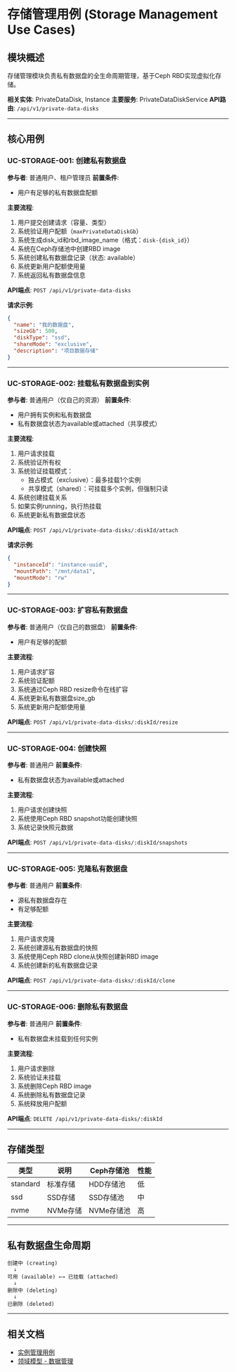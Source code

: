 # 存储管理用例 (Storage Management Use Cases)

## 模块概述

存储管理模块负责私有数据盘的全生命周期管理，基于Ceph RBD实现虚拟化存储。

**相关实体**: PrivateDataDisk, Instance
**主要服务**: PrivateDataDiskService
**API路由**: `/api/v1/private-data-disks`

---

## 核心用例

### UC-STORAGE-001: 创建私有数据盘
**参与者**: 普通用户、租户管理员
**前置条件**:
- 用户有足够的私有数据盘配额

**主要流程**:
1. 用户提交创建请求（容量、类型）
2. 系统验证用户配额（`maxPrivateDataDiskGb`）
3. 系统生成disk_id和rbd_image_name（格式：`disk-{disk_id}`）
4. 系统在Ceph存储池中创建RBD image
5. 系统创建私有数据盘记录（状态: available）
6. 系统更新用户配额使用量
7. 系统返回私有数据盘信息

**API端点**: `POST /api/v1/private-data-disks`

**请求示例**:
```json
{
  "name": "我的数据盘",
  "sizeGb": 500,
  "diskType": "ssd",
  "shareMode": "exclusive",
  "description": "项目数据存储"
}
```

---

### UC-STORAGE-002: 挂载私有数据盘到实例
**参与者**: 普通用户（仅自己的资源）
**前置条件**:
- 用户拥有实例和私有数据盘
- 私有数据盘状态为available或attached（共享模式）

**主要流程**:
1. 用户请求挂载
2. 系统验证所有权
3. 系统验证挂载模式：
   - 独占模式（exclusive）：最多挂载1个实例
   - 共享模式（shared）：可挂载多个实例，但强制只读
4. 系统创建挂载关系
5. 如果实例running，执行热挂载
6. 系统更新私有数据盘状态

**API端点**: `POST /api/v1/private-data-disks/:diskId/attach`

**请求示例**:
```json
{
  "instanceId": "instance-uuid",
  "mountPath": "/mnt/data1",
  "mountMode": "rw"
}
```

---

### UC-STORAGE-003: 扩容私有数据盘
**参与者**: 普通用户（仅自己的数据盘）
**前置条件**:
- 用户有足够的配额

**主要流程**:
1. 用户请求扩容
2. 系统验证配额
3. 系统通过Ceph RBD resize命令在线扩容
4. 系统更新私有数据盘size_gb
5. 系统更新用户配额使用量

**API端点**: `POST /api/v1/private-data-disks/:diskId/resize`

---

### UC-STORAGE-004: 创建快照
**参与者**: 普通用户
**前置条件**:
- 私有数据盘状态为available或attached

**主要流程**:
1. 用户请求创建快照
2. 系统使用Ceph RBD snapshot功能创建快照
3. 系统记录快照元数据

**API端点**: `POST /api/v1/private-data-disks/:diskId/snapshots`

---

### UC-STORAGE-005: 克隆私有数据盘
**参与者**: 普通用户
**前置条件**:
- 源私有数据盘存在
- 有足够配额

**主要流程**:
1. 用户请求克隆
2. 系统创建源私有数据盘的快照
3. 系统使用Ceph RBD clone从快照创建新RBD image
4. 系统创建新的私有数据盘记录

**API端点**: `POST /api/v1/private-data-disks/:diskId/clone`

---

### UC-STORAGE-006: 删除私有数据盘
**参与者**: 普通用户
**前置条件**:
- 私有数据盘未挂载到任何实例

**主要流程**:
1. 用户请求删除
2. 系统验证未挂载
3. 系统删除Ceph RBD image
4. 系统删除私有数据盘记录
5. 系统释放用户配额

**API端点**: `DELETE /api/v1/private-data-disks/:diskId`

---

## 存储类型

| 类型 | 说明 | Ceph存储池 | 性能 |
|-----|------|-----------|------|
| standard | 标准存储 | HDD存储池 | 低 |
| ssd | SSD存储 | SSD存储池 | 中 |
| nvme | NVMe存储 | NVMe存储池 | 高 |

---

## 私有数据盘生命周期

```
创建中 (creating)
  ↓
可用 (available) ←→ 已挂载 (attached)
  ↓
删除中 (deleting)
  ↓
已删除 (deleted)
```

---

## 相关文档
- [实例管理用例](04_instance_usecases.md)
- [领域模型 - 数据管理](../domain_model.md#3-数据管理)
